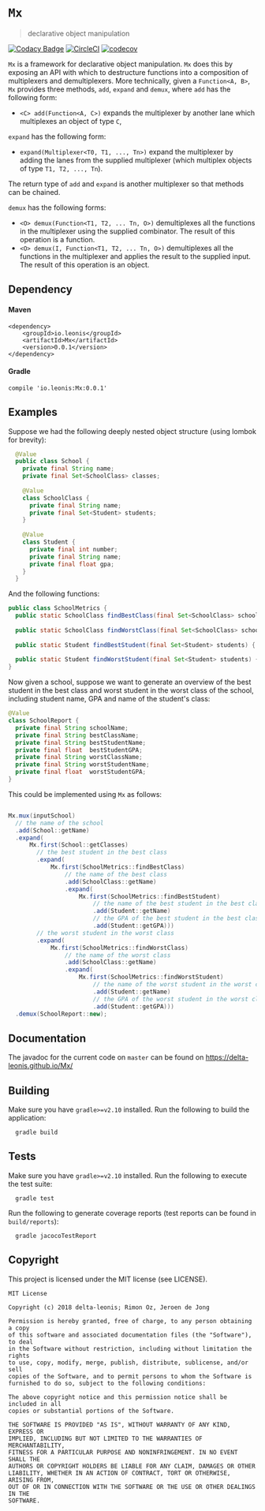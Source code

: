 # `Mx`
> declarative object manipulation

[![Codacy Badge](https://api.codacy.com/project/badge/Grade/28a03eed5fe74b33a8d4487b432ea227)](https://www.codacy.com/app/delta-leonis/Mx?utm_source=github.com&amp;utm_medium=referral&amp;utm_content=delta-leonis/Mx&amp;utm_campaign=Badge_Grade)
[![CircleCI](https://circleci.com/gh/delta-leonis/Mx.svg?style=shield)](https://circleci.com/gh/delta-leonis/Mx)
[![codecov](https://codecov.io/gh/delta-leonis/Mx/branch/master/graph/badge.svg)](https://codecov.io/gh/delta-leonis/Mx)

`Mx` is a framework for declarative object manipulation. `Mx` does this by exposing an
API with which to destructure functions into a composition of multiplexers and demultiplexers.
More technically, given a `Function<A, B>`, `Mx` provides three methods, `add`, `expand` and `demux`,
where `add` has the following form:

  * `<C> add(Function<A, C>)` expands the multiplexer by another lane which multiplexes an object of type `C`,
  
`expand` has the following form: 

  * `expand(Multiplexer<T0, T1, ..., Tn>)` expand the multiplexer by adding the lanes from the supplied multiplexer (which multiplex objects of type `T1, T2, ..., Tn`).

The return type of `add` and `expand` is another multiplexer so that methods can be chained.  

`demux` has the following forms:

  * `<O> demux(Function<T1, T2, ... Tn, O>)` demultiplexes all the functions in the multiplexer using the supplied combinator. The result of this operation is a function.
  * `<O> demux(I, Function<T1, T2, ... Tn, O>)` demultiplexes all the functions in the multiplexer and applies the result to the supplied input. The result of this operation is an object.
  
## Dependency

#### Maven

```
<dependency>
    <groupId>io.leonis</groupId>
    <artifactId>Mx</artifactId>
    <version>0.0.1</version>
</dependency>
```

#### Gradle

```
compile 'io.leonis:Mx:0.0.1'
```

## Examples

Suppose we had the following deeply nested object structure (using lombok for brevity):

```java
  @Value
  public class School {
    private final String name;
    private final Set<SchoolClass> classes;
    
    @Value
    class SchoolClass {
      private final String name;
      private final Set<Student> students;
    }
    
    @Value
    class Student {
      private final int number;
      private final String name;
      private final float gpa;
    }
  }
```

And the following functions:

```java
public class SchoolMetrics {
  public static SchoolClass findBestClass(final Set<SchoolClass> schoolClass) { /* ... */ }
  
  public static SchoolClass findWorstClass(final Set<SchoolClass> schoolClass) { /* ... */ }
  
  public static Student findBestStudent(final Set<Student> students) { /* ... */ }
  
  public static Student findWorstStudent(final Set<Student> students) { /* ... */ }
}
```

Now given a school, suppose we want to generate an overview of the best student in the best class
and worst student in the worst class of the school, 
including student name, GPA and name of the student's class:

```java
@Value
class SchoolReport {
  private final String schoolName;
  private final String bestClassName;
  private final String bestStudentName;
  private final float  bestStudentGPA;
  private final String worstClassName;
  private final String worstStudentName;
  private final float  worstStudentGPA;
}

``` 
This could be implemented using `Mx` as follows:

```java

Mx.mux(inputSchool)
  // the name of the school
  .add(School::getName)
  .expand(
      Mx.first(School::getClasses)
        // the best student in the best class
        .expand(
            Mx.first(SchoolMetrics::findBestClass)
                // the name of the best class
                .add(SchoolClass::getName)
                .expand(
                    Mx.first(SchoolMetrics::findBestStudent)
                        // the name of the best student in the best class
                        .add(Student::getName)
                        // the GPA of the best student in the best class
                        .add(Student::getGPA)))
        // the worst student in the worst class
        .expand(
            Mx.first(SchoolMetrics::findWorstClass)
                // the name of the worst class
                .add(SchoolClass::getName)
                .expand(
                    Mx.first(SchoolMetrics::findWorstStudent)
                        // the name of the worst student in the worst class
                        .add(Student::getName)
                        // the GPA of the worst student in the worst class
                        .add(Student::getGPA)))
  .demux(SchoolReport::new);
``` 

## Documentation

The javadoc for the current code on `master` can be found on https://delta-leonis.github.io/Mx/

## Building

Make sure you have `gradle>=v2.10` installed. Run the following to build the application:

```
  gradle build
```

## Tests

Make sure you have `gradle>=v2.10` installed. Run the following to execute the test suite:

```
  gradle test
```

Run the following to generate coverage reports (test reports can be found in `build/reports`):

```
  gradle jacocoTestReport
```

## Copyright

This project is licensed under the MIT license (see LICENSE).

```
MIT License

Copyright (c) 2018 delta-leonis; Rimon Oz, Jeroen de Jong

Permission is hereby granted, free of charge, to any person obtaining a copy
of this software and associated documentation files (the "Software"), to deal
in the Software without restriction, including without limitation the rights
to use, copy, modify, merge, publish, distribute, sublicense, and/or sell
copies of the Software, and to permit persons to whom the Software is
furnished to do so, subject to the following conditions:

The above copyright notice and this permission notice shall be included in all
copies or substantial portions of the Software.

THE SOFTWARE IS PROVIDED "AS IS", WITHOUT WARRANTY OF ANY KIND, EXPRESS OR
IMPLIED, INCLUDING BUT NOT LIMITED TO THE WARRANTIES OF MERCHANTABILITY,
FITNESS FOR A PARTICULAR PURPOSE AND NONINFRINGEMENT. IN NO EVENT SHALL THE
AUTHORS OR COPYRIGHT HOLDERS BE LIABLE FOR ANY CLAIM, DAMAGES OR OTHER
LIABILITY, WHETHER IN AN ACTION OF CONTRACT, TORT OR OTHERWISE, ARISING FROM,
OUT OF OR IN CONNECTION WITH THE SOFTWARE OR THE USE OR OTHER DEALINGS IN THE
SOFTWARE.
```
